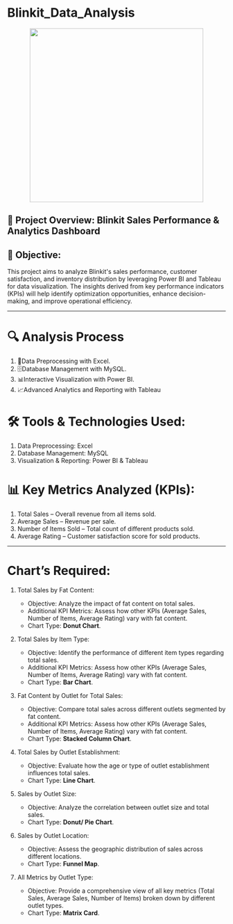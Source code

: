 # Blinkit_Data_Analysis

<p align="center"><img src="https://media.licdn.com/dms/image/v2/D5622AQF9xDHY0nxNFg/feedshare-shrink_2048_1536/feedshare-shrink_2048_1536/0/1708484989759?e=2147483647&v=beta&t=J7nrSbZDm5aWXA5A7x2yKLVjRLMShpCf0YA-auLnNYw" width="400"></p>

## 📌 Project Overview: **Blinkit Sales Performance & Analytics Dashboard**

## 🎯 Objective:
  This project aims to analyze Blinkit's sales performance, customer satisfaction, and inventory distribution by leveraging Power BI and Tableau for data visualization. The insights derived from key performance indicators (KPIs) will help identify optimization opportunities, enhance decision-making, and improve operational efficiency.

---
# 🔍 Analysis Process
   1. 🧹Data Preprocessing with Excel.
   2. 🗄️Database Management with MySQL.
   3. 📊Interactive Visualization with Power BI.
   4. 📈Advanced Analytics and Reporting with Tableau


# 🛠️ Tools & Technologies Used:
   1. Data Preprocessing: Excel
   2. Database Management: MySQL
   3. Visualization & Reporting: Power BI & Tableau
      

# 📊 Key Metrics Analyzed (KPIs):
  1. Total Sales – Overall revenue from all items sold.
  2. Average Sales – Revenue per sale.
  3. Number of Items Sold – Total count of different products sold.
  4. Average Rating – Customer satisfaction score for sold products.

---

# Chart’s Required:
  1. Total Sales by Fat Content:
     - Objective: Analyze the impact of fat content on total sales.
     - Additional KPI Metrics: Assess how other KPIs (Average Sales, Number of Items, Average Rating) vary with fat content.
     - Chart Type: **Donut Chart**.
  
  2. Total Sales by Item Type:
     - Objective: Identify the performance of different item types regarding total sales.
     - Additional KPI Metrics: Assess how other KPIs (Average Sales, Number of Items, Average Rating) vary with fat content.
     - Chart Type: **Bar Chart**.

  3. Fat Content by Outlet for Total Sales:
     - Objective: Compare total sales across different outlets segmented by fat content.
     - Additional KPI Metrics: Assess how other KPIs (Average Sales, Number of Items, Average Rating) vary with fat content.
     - Chart Type: **Stacked Column Chart**.

   4. Total Sales by Outlet Establishment:
      - Objective: Evaluate how the age or type of outlet establishment influences total sales.
      - Chart Type: **Line Chart**.

   5. Sales by Outlet Size:
      - Objective: Analyze the correlation between outlet size and total sales.
      - Chart Type: **Donut/ Pie Chart**.

   6. Sales by Outlet Location:
      - Objective: Assess the geographic distribution of sales across different locations.
      - Chart Type: **Funnel Map**.

   7. All Metrics by Outlet Type:
      - Objective: Provide a comprehensive view of all key metrics (Total Sales, Average Sales, Number of Items) broken down by different outlet types.
      - Chart Type: **Matrix Card**.



